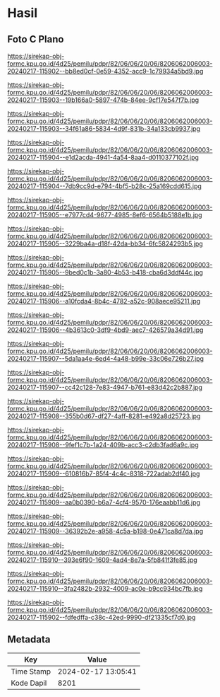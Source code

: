 # Hasil

## Foto C Plano

https://sirekap-obj-formc.kpu.go.id/4d25/pemilu/pdpr/82/06/06/20/06/8206062006003-20240217-115902--bb8ed0cf-0e59-4352-acc9-1c79934a5bd9.jpg

https://sirekap-obj-formc.kpu.go.id/4d25/pemilu/pdpr/82/06/06/20/06/8206062006003-20240217-115903--19b166a0-5897-474b-84ee-9cf17e547f7b.jpg

https://sirekap-obj-formc.kpu.go.id/4d25/pemilu/pdpr/82/06/06/20/06/8206062006003-20240217-115903--34f61a86-5834-4d9f-831b-34a133cb9937.jpg

https://sirekap-obj-formc.kpu.go.id/4d25/pemilu/pdpr/82/06/06/20/06/8206062006003-20240217-115904--e1d2acda-4941-4a54-8aa4-d0110377102f.jpg

https://sirekap-obj-formc.kpu.go.id/4d25/pemilu/pdpr/82/06/06/20/06/8206062006003-20240217-115904--7db9cc9d-e794-4bf5-b28c-25a169cdd615.jpg

https://sirekap-obj-formc.kpu.go.id/4d25/pemilu/pdpr/82/06/06/20/06/8206062006003-20240217-115905--e7977cd4-9677-4985-8ef6-6564b5188e1b.jpg

https://sirekap-obj-formc.kpu.go.id/4d25/pemilu/pdpr/82/06/06/20/06/8206062006003-20240217-115905--3229ba4a-d18f-42da-bb34-6fc5824293b5.jpg

https://sirekap-obj-formc.kpu.go.id/4d25/pemilu/pdpr/82/06/06/20/06/8206062006003-20240217-115905--9bed0c1b-3a80-4b53-b418-cba6d3ddf44c.jpg

https://sirekap-obj-formc.kpu.go.id/4d25/pemilu/pdpr/82/06/06/20/06/8206062006003-20240217-115906--a10fcda4-8b4c-4782-a52c-908aece95211.jpg

https://sirekap-obj-formc.kpu.go.id/4d25/pemilu/pdpr/82/06/06/20/06/8206062006003-20240217-115906--4b3613c0-3df9-4bd9-aec7-426579a34d91.jpg

https://sirekap-obj-formc.kpu.go.id/4d25/pemilu/pdpr/82/06/06/20/06/8206062006003-20240217-115907--5da1aa4e-6ed4-4a48-b99e-33c06e726b27.jpg

https://sirekap-obj-formc.kpu.go.id/4d25/pemilu/pdpr/82/06/06/20/06/8206062006003-20240217-115907--cc42c128-7e83-4947-b761-e83d42c2b887.jpg

https://sirekap-obj-formc.kpu.go.id/4d25/pemilu/pdpr/82/06/06/20/06/8206062006003-20240217-115908--355b0d67-df27-4aff-8281-e492a8d25723.jpg

https://sirekap-obj-formc.kpu.go.id/4d25/pemilu/pdpr/82/06/06/20/06/8206062006003-20240217-115908--9fef1c7b-1a24-409b-acc3-c2db3fad6a9c.jpg

https://sirekap-obj-formc.kpu.go.id/4d25/pemilu/pdpr/82/06/06/20/06/8206062006003-20240217-115909--610816b7-85f4-4c4c-8318-722adab2df40.jpg

https://sirekap-obj-formc.kpu.go.id/4d25/pemilu/pdpr/82/06/06/20/06/8206062006003-20240217-115909--aa0b0390-b6a7-4cf4-9570-176eaabb11d6.jpg

https://sirekap-obj-formc.kpu.go.id/4d25/pemilu/pdpr/82/06/06/20/06/8206062006003-20240217-115909--36392b2e-a958-4c5a-b198-0e471ca8d7da.jpg

https://sirekap-obj-formc.kpu.go.id/4d25/pemilu/pdpr/82/06/06/20/06/8206062006003-20240217-115910--393e6f90-1609-4ad4-8e7a-5fb841f3fe85.jpg

https://sirekap-obj-formc.kpu.go.id/4d25/pemilu/pdpr/82/06/06/20/06/8206062006003-20240217-115910--3fa2482b-2932-4009-ac0e-b9cc934bc7fb.jpg

https://sirekap-obj-formc.kpu.go.id/4d25/pemilu/pdpr/82/06/06/20/06/8206062006003-20240217-115902--fdfedffa-c38c-42ed-9990-df21335cf7d0.jpg


## Metadata

| Key        | Value               |
| ---------- | ------------------- |
| Time Stamp | 2024-02-17 13:05:41 |
| Kode Dapil | 8201                |



